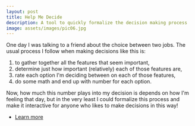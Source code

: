 ```yaml
---
layout: post
title: Help Me Decide
description: A tool to quickly formalize the decision making process
image: assets/images/pic06.jpg
---
```


One day I was talking to a friend about the choice between two jobs. 
The usual process I follow when making decisions like this is:
<ol>
  <li>to gather together all the features that seem important,</li>
  <li>determine just how important (relatively) each of those features are,</li>
  <li>rate each option I'm deciding between on each of those features,</li>
  <li>do some math and end up with number for each option.</li>
</ol>

Now, how much this number plays into my decision is depends on how I'm feeling that day, but in the very least I could formalize this process and make it interactive for anyone who likes to make decisions in this way!

<ul class="actions">
    <li><a href="https://github.com/CliffordBridges/help-me-decide" class="button">Learn more</a></li>
</ul>
